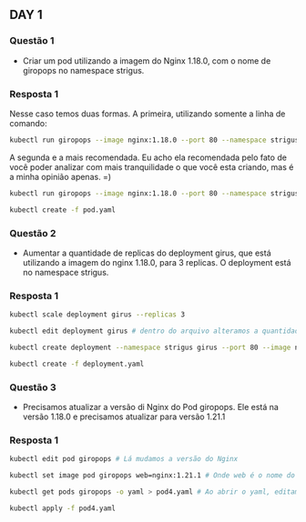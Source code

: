## DAY 1

### Questão 1

- Criar um pod utilizando a imagem do Nginx 1.18.0, com o nome de giropops no namespace strigus.

### Resposta 1

Nesse caso temos duas formas.
A primeira, utilizando somente a linha de comando:

```bash
kubectl run giropops --image nginx:1.18.0 --port 80 --namespace strigus
```

A segunda e a mais recomendada. Eu acho ela recomendada pelo fato de você poder analizar com mais tranquilidade o que você esta criando, mas é a minha opinião apenas. =)

```bash
kubectl run giropops --image nginx:1.18.0 --port 80 --namespace strigus --dry-run=client -o yaml > pod.yaml

kubectl create -f pod.yaml 
```

### Questão 2

- Aumentar a quantidade de replicas do deployment girus, que está utilizando a imagem do nginx 1.18.0, para 3 replicas. O deployment está no namespace strigus.

### Resposta 1

```bash
kubectl scale deployment girus --replicas 3
```

```bash
kubectl edit deployment girus # dentro do arquivo alteramos a quantidade de replicas e saimos
```

```bash
kubectl create deployment --namespace strigus girus --port 80 --image nginx:1.18.0 --replicas 3 --dry-run=client -o yaml > deployment.yaml

kubectl create -f deployment.yaml
```

### Questão 3

- Precisamos atualizar a versão di Nginx do Pod giropops. Ele está na versão 1.18.0 e precisamos atualizar para versão 1.21.1

### Resposta 1

```bash
kubectl edit pod giropops # Lá mudamos a versão do Nginx
```

```bash
kubectl set image pod giropops web=nginx:1.21.1 # Onde web é o nome do nosso container
```

```bash
kubectl get pods giropops -o yaml > pod4.yaml # Ao abrir o yaml, editamos-o removendo "lixo" e alterando a imagem

kubectl apply -f pod4.yaml
```

```bash

```